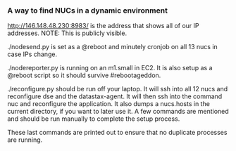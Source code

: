 ### A way to find NUCs in a dynamic environment

http://146.148.48.230:8983/ is the address that shows all of our IP addresses.
NOTE: This is publicly visible.

./nodesend.py is set as a @reboot and minutely cronjob on all 13 nucs in case IPs change.

./nodereporter.py is running on an m1.small in EC2. It is also setup as a @reboot script
so it should survive #rebootageddon.

./reconfigure.py should be run off your laptop. It will ssh into all 12 nucs and reconfigure
dse and the datastax-agent. It will then ssh into the command nuc and reconfigure the application.
It also dumps a nucs.hosts in the current directory, if you want to later use it.
A few commands are mentioned and should be run manually to complete the setup process.

These last commands are printed out to ensure that no duplicate processes are running.
